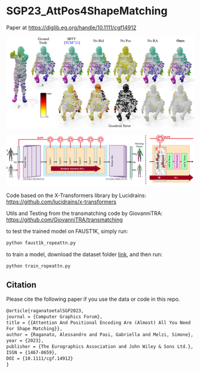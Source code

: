 # SGP23_AttPos4ShapeMatching

Paper at https://diglib.eg.org/handle/10.1111/cgf14912

![image-teaser](./teaser.png)

![image-architecture](./architecture.png)

Code based on the X-Transformers library by Lucidrains:
https://github.com/lucidrains/x-transformers

Utils and Testing from the transmatching code by GiovanniTRA:
https://github.com/GiovanniTRA/transmatching

to test the trained model on FAUST1K, simply run: 
```bash
python faust1k_ropeattn.py
```

to train a model, download the dataset folder [link](https://www.dropbox.com/sh/wpm783ncirfurzp/AAACQTUWgy7tO7gpAlJM6CD_a?dl=0), and then run:
```bash
python train_ropeattn.py
```

## Citation

Please cite the following paper if you use the data or code in this repo.

```
@article{raganatoetalSGP2023,
journal = {Computer Graphics Forum},
title = {{Attention And Positional Encoding Are (Almost) All You Need For Shape Matching}},
author = {Raganato, Alessandro and Pasi, Gabriella and Melzi, Simone},
year = {2023},
publisher = {The Eurographics Association and John Wiley & Sons Ltd.},
ISSN = {1467-8659},
DOI = {10.1111/cgf.14912}
}
```
